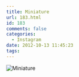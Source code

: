 ```yaml
---
title: Miniature
url: 183.html
id: 183
comments: false
categories:
  - Instagram
date: 2012-10-13 11:45:23
tags:
---
```


![Miniature](http://distilleryimage4.s3.amazonaws.com/de0db45814b911e2bed912313804ecd2_7.jpg)